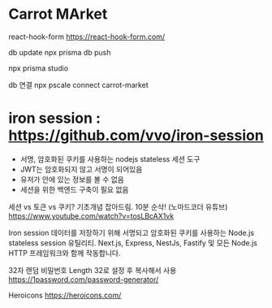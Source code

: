 # Carrot MArket

react-hook-form
https://react-hook-form.com/

db update
npx prisma db push

npx prisma studio

db 연결
npx pscale connect carrot-market

# iron session : https://github.com/vvo/iron-session

- 서명, 암호화된 쿠키를 사용하는 nodejs stateless 세션 도구
- JWT는 암호화되지 않고 서명이 되어있음
- 유저가 안에 있는 정보를 볼 수 없음
- 세션을 위한 백엔드 구축이 필요 없음

세션 vs 토큰 vs 쿠키? 기초개념 잡아드림. 10분 순삭! (노마드코더 유튜브)
https://www.youtube.com/watch?v=tosLBcAX1vk

Iron session
데이터를 저장하기 위해 서명되고 암호화된 쿠키를 사용하는 Node.js stateless session 유틸리티.
Next.js, Express, NestJs, Fastify 및 모든 Node.js HTTP 프레임워크와 함께 작동합니다.

32자 랜덤 비밀번호 Length 32로 설정 후 복사해서 사용
https://1password.com/password-generator/

Heroicons
https://heroicons.com/
